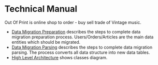 # Technical Manual

Out Of Print is online shop to order - buy sell trade of Vintage music.

- [Data Migration Preparation](DataMigrationPreparation.md) describes the steps to complete data migration preparation process. Users/Orders/Articles are the main data entities which should be migrated.
- [Data Migration Parsing](DataMigrationParsing.md) describes the steps to complete data migration parsing. The process converts all data structure into new data tables.
- [High Level Architecture](ClassDiagram.md) shows classes diagram.

